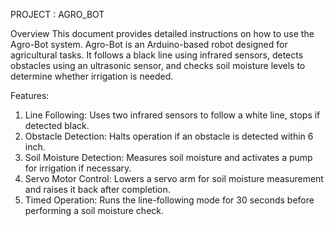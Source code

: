PROJECT : AGRO_BOT

Overview
This document provides detailed instructions on how to use the Agro-Bot system. Agro-Bot is an Arduino-based robot designed for agricultural tasks. It follows a black line using infrared sensors, detects obstacles using an ultrasonic sensor, and checks soil moisture levels to determine whether irrigation is needed.

Features:
01. Line Following: Uses two infrared sensors to follow a white line, stops if detected black.
02. Obstacle Detection: Halts operation if an obstacle is detected within 6 inch.
03. Soil Moisture Detection: Measures soil moisture and activates a pump for irrigation if necessary.
04. Servo Motor Control: Lowers a servo arm for soil moisture measurement and raises it back after completion.
05. Timed Operation: Runs the line-following mode for 30 seconds before performing a soil moisture check.
